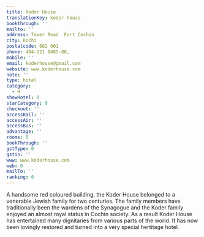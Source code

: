 ```yaml
---
title: Koder House
translationKey: koder-house
bookthrough: ''
mailto: ''
address: Tower Road  Fort Cochin
city: Kochi
postalcode: 682 001
phone: 484-221 8485-88,
mobile: ''
email: koderhouse@gmail.com
website: www.koderhouse.com
note: ''
type: hotel
category:
  - H
showHotel: 0
starCategory: 0
checkout: ''
accessRail: ''
accessAir: ''
accessBus: ''
advantage: ''
rooms: 0
bookThrough: ''
gstType: 0
gstin: ''
www: www.koderhouse.com
web: 0
mailTo: ''
ranking: 0
---
```







A handsome red coloured building, the Koder House belonged to a venerable Jewish family for two centuries.     The family members have traditionally been the wardens of the Synagogue and the Koder family enjoyed an almost royal status in Cochin society. As a result Koder House has entertained many dignitaries from various parts of the world. It has now been lovingly restored and turned into a very special hertitage hotel.